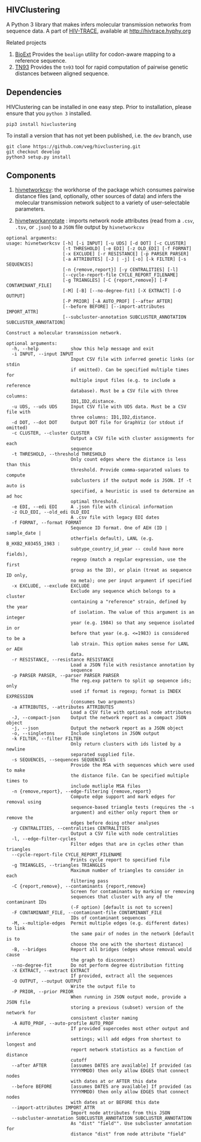 HIVClustering
-------------

A Python 3 library that makes infers molecular transmission networks from sequence data. A part of [HIV-TRACE](https://academic.oup.com/mbe/article/35/7/1812/4833215), available at http://hivtrace.hyphy.org

Related projects

1. [BioExt](https://github.com/veg/bioext) Provides the `bealign` utility for codon-aware mapping to a reference sequence.
2. [TN93](https://github.com/veg/tn93) Provides the `tn93` tool for rapid computation of pairwise genetic distances between aligned sequence. 
 
Dependencies
------------

HIVClustering can be installed in one easy step.  Prior to installation, please
ensure that you `python 3` installed. 

`pip3 install hivclustering`

To install a version that has not yet been published, i.e. the `dev` branch, use 

```
git clone https://github.com/veg/hivclustering.git
git checkout develop
python3 setup.py install
```
    
Components
-----

1. [hivnetworkcsv](https://github.com/veg/hivclustering/wiki/hivnetworkcsv): the workhorse of the package which consumes pairwise distance files (and, optionally, other sources of data) and infers the molecular transmission network subject to a variety of user-selectable parameters. 

2. [hivnetworkannotate](https://github.com/veg/hivclustering/wiki/hivnetworkannotate) : imports network node attributes (read from a `.csv`, `.tsv`, or `.json`) to a  `JSON` file output by `hivnetworkcsv`

```
optional arguments:
usage: hivnetworkcsv [-h] [-i INPUT] [-u UDS] [-d DOT] [-c CLUSTER]
                     [-t THRESHOLD] [-e EDI] [-z OLD_EDI] [-f FORMAT]
                     [-x EXCLUDE] [-r RESISTANCE] [-p PARSER PARSER]
                     [-a ATTRIBUTES] [-J | -j] [-o] [-k FILTER] [-s SEQUENCES]
                     [-n {remove,report}] [-y CENTRALITIES] [-l]
                     [--cycle-report-file CYCLE_REPORT_FILENAME]
                     [-g TRIANGLES] [-C {report,remove}] [-F CONTAMINANT_FILE]
                     [-M] [-B] [--no-degree-fit] [-X EXTRACT] [-O OUTPUT]
                     [-P PRIOR] [-A AUTO_PROF] [--after AFTER]
                     [--before BEFORE] [--import-attributes IMPORT_ATTR]
                     [--subcluster-annotation SUBCLUSTER_ANNOTATION SUBCLUSTER_ANNOTATION]

Construct a molecular transmission network.

optional arguments:
  -h, --help            show this help message and exit
  -i INPUT, --input INPUT
                        Input CSV file with inferred genetic links (or stdin
                        if omitted). Can be specified multiple times for
                        multiple input files (e.g. to include a reference
                        database). Must be a CSV file with three columns:
                        ID1,ID2,distance.
  -u UDS, --uds UDS     Input CSV file with UDS data. Must be a CSV file with
                        three columns: ID1,ID2,distance.
  -d DOT, --dot DOT     Output DOT file for GraphViz (or stdout if omitted)
  -c CLUSTER, --cluster CLUSTER
                        Output a CSV file with cluster assignments for each
                        sequence
  -t THRESHOLD, --threshold THRESHOLD
                        Only count edges where the distance is less than this
                        threshold. Provide comma-separated values to compute
                        subclusters if the output mode is JSON. If -t auto is
                        specified, a heuristic is used to determine an ad hoc
                        optimal threshold.
  -e EDI, --edi EDI     A .json file with clinical information
  -z OLD_EDI, --old_edi OLD_EDI
                        A .csv file with legacy EDI dates
  -f FORMAT, --format FORMAT
                        Sequence ID format. One of AEH (ID | sample_date |
                        otherfiels default), LANL (e.g. B_HXB2_K03455_1983 :
                        subtype_country_id_year -- could have more fields),
                        regexp (match a regular expression, use the first
                        group as the ID), or plain (treat as sequence ID only,
                        no meta); one per input argument if specified
  -x EXCLUDE, --exclude EXCLUDE
                        Exclude any sequence which belongs to a cluster
                        containing a "reference" strain, defined by the year
                        of isolation. The value of this argument is an integer
                        year (e.g. 1984) so that any sequence isolated in or
                        before that year (e.g. <=1983) is considered to be a
                        lab strain. This option makes sense for LANL or AEH
                        data.
  -r RESISTANCE, --resistance RESISTANCE
                        Load a JSON file with resistance annotation by
                        sequence
  -p PARSER PARSER, --parser PARSER PARSER
                        The reg.exp pattern to split up sequence ids; only
                        used if format is regexp; format is INDEX EXPRESSION
                        (consumes two arguments)
  -a ATTRIBUTES, --attributes ATTRIBUTES
                        Load a CSV file with optional node attributes
  -J, --compact-json    Output the network report as a compact JSON object
  -j, --json            Output the network report as a JSON object
  -o, --singletons      Include singletons in JSON output
  -k FILTER, --filter FILTER
                        Only return clusters with ids listed by a newline
                        separated supplied file.
  -s SEQUENCES, --sequences SEQUENCES
                        Provide the MSA with sequences which were used to make
                        the distance file. Can be specified multiple times to
                        include mutliple MSA files
  -n {remove,report}, --edge-filtering {remove,report}
                        Compute edge support and mark edges for removal using
                        sequence-based triangle tests (requires the -s
                        argument) and either only report them or remove the
                        edges before doing other analyses
  -y CENTRALITIES, --centralities CENTRALITIES
                        Output a CSV file with node centralities
  -l, --edge-filter-cycles
                        Filter edges that are in cycles other than triangles
  --cycle-report-file CYCLE_REPORT_FILENAME
                        Prints cycle report to specified file
  -g TRIANGLES, --triangles TRIANGLES
                        Maximum number of triangles to consider in each
                        filtering pass
  -C {report,remove}, --contaminants {report,remove}
                        Screen for contaminants by marking or removing
                        sequences that cluster with any of the contaminant IDs
                        (-F option) [default is not to screen]
  -F CONTAMINANT_FILE, --contaminant-file CONTAMINANT_FILE
                        IDs of contaminant sequences
  -M, --multiple-edges  Permit multiple edges (e.g. different dates) to link
                        the same pair of nodes in the network [default is to
                        choose the one with the shortest distance]
  -B, --bridges         Report all bridges (edges whose removal would cause
                        the graph to disconnect)
  --no-degree-fit       Do not perform degree distribution fitting
  -X EXTRACT, --extract EXTRACT
                        If provided, extract all the sequences
  -O OUTPUT, --output OUTPUT
                        Write the output file to
  -P PRIOR, --prior PRIOR
                        When running in JSON output mode, provide a JSON file
                        storing a previous (subset) version of the network for
                        consistent cluster naming
  -A AUTO_PROF, --auto-profile AUTO_PROF
                        If provided supercedes most other output and inference
                        settings; will add edges from shortest to longest and
                        report network statistics as a function of distance
                        cutoff
  --after AFTER         [assumes DATES are available] If provided (as
                        YYYYMMDD) then only allow EDGES that connect nodes
                        with dates at or AFTER this date
  --before BEFORE       [assumes DATES are available] If provided (as
                        YYYYMMDD) then only allow EDGES that connect nodes
                        with dates at or BEFORE this date
  --import-attributes IMPORT_ATTR
                        Import node attributes from this JSON
  --subcluster-annotation SUBCLUSTER_ANNOTATION SUBCLUSTER_ANNOTATION
                        As "dist" "field"". Use subcluster annotation for
                        distance "dist" from node attribute "field"


```
